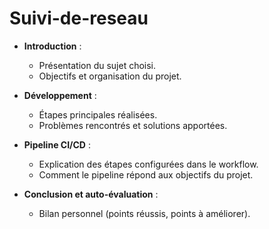 # Suivi-de-reseau

- **Introduction** :
  - Présentation du sujet choisi.
  - Objectifs et organisation du projet.

- **Développement** :
  - Étapes principales réalisées.
  - Problèmes rencontrés et solutions apportées.

- **Pipeline CI/CD** :
  - Explication des étapes configurées dans le workflow.
  - Comment le pipeline répond aux objectifs du projet.

- **Conclusion et auto-évaluation** :
  - Bilan personnel (points réussis, points à améliorer).